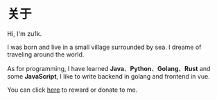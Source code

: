 # 关于


Hi, I'm zu1k.

I was born and live in a small village surrounded by sea. I dreame of traveling around the world.

As for programming, I have learned **Java**、**Python**、**Golang**、**Rust** and some **JavaScript**, I like to write backend in golang and frontend in vue.

You can click [here](/donate/) to reward or donate to me.

